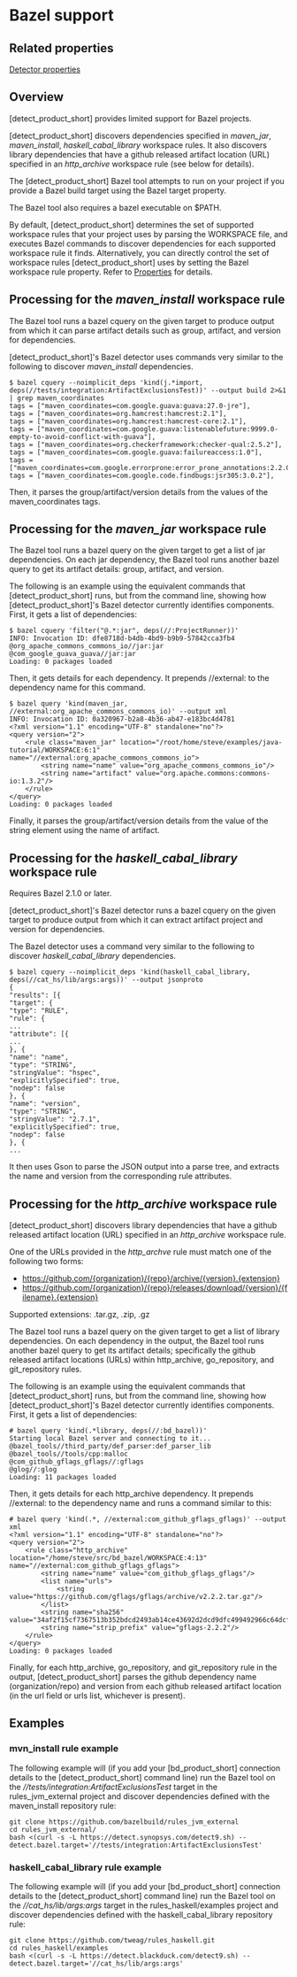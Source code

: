 # Bazel support

## Related properties

[Detector properties](../properties/detectors/bazel.md)

## Overview

[detect_product_short] provides limited support for Bazel projects.

[detect_product_short] discovers dependencies specified in *maven_jar*, *maven_install*, *haskell_cabal_library* workspace rules.
It also discovers library dependencies that have a github released artifact location (URL) specified in an *http_archive* workspace rule (see below for details).

The [detect_product_short] Bazel tool attempts to run on your project if you provide a Bazel build target using the Bazel target property.

The Bazel tool also requires a bazel executable on $PATH.

By default, [detect_product_short] determines the set of supported workspace rules that your project uses by parsing the WORKSPACE file,
and executes Bazel commands to discover dependencies for each supported workspace rule it finds.
Alternatively, you can directly control the set of workspace rules [detect_product_short] uses by setting the Bazel workspace rule property.
Refer to [Properties](../properties/detectors/bazel.md) for details.

## Processing for the *maven_install* workspace rule

The Bazel tool runs a bazel cquery on the given target to produce output from which it can parse artifact details such as group, artifact, and version for dependencies.

[detect_product_short]'s Bazel detector uses commands very similar to the following
to discover *maven_install* dependencies.
```
$ bazel cquery --noimplicit_deps 'kind(j.*import, deps(//tests/integration:ArtifactExclusionsTest))' --output build 2>&1 | grep maven_coordinates
tags = ["maven_coordinates=com.google.guava:guava:27.0-jre"],
tags = ["maven_coordinates=org.hamcrest:hamcrest:2.1"],
tags = ["maven_coordinates=org.hamcrest:hamcrest-core:2.1"],
tags = ["maven_coordinates=com.google.guava:listenablefuture:9999.0-empty-to-avoid-conflict-with-guava"],
tags = ["maven_coordinates=org.checkerframework:checker-qual:2.5.2"],
tags = ["maven_coordinates=com.google.guava:failureaccess:1.0"],
tags = ["maven_coordinates=com.google.errorprone:error_prone_annotations:2.2.0"],
tags = ["maven_coordinates=com.google.code.findbugs:jsr305:3.0.2"],
```

Then, it parses the group/artifact/version details from the values of the maven_coordinates tags.

## Processing for the *maven_jar* workspace rule

The Bazel tool runs a bazel query on the given target to get a list of jar dependencies. On each jar dependency, the Bazel tool runs another bazel query to get its artifact details: group, artifact, and version.

The following is an example using the equivalent commands that [detect_product_short] runs, but from the command line, showing how [detect_product_short]'s Bazel detector currently identifies components.
First, it gets a list of dependencies:
```
$ bazel cquery 'filter("@.*:jar", deps(//:ProjectRunner))'
INFO: Invocation ID: dfe8718d-b4db-4bd9-b9b9-57842cca3fb4
@org_apache_commons_commons_io//jar:jar
@com_google_guava_guava//jar:jar
Loading: 0 packages loaded
```
Then, it gets details for each dependency. It prepends //external: to the dependency name for this command.
```
$ bazel query 'kind(maven_jar, //external:org_apache_commons_commons_io)' --output xml
INFO: Invocation ID: 0a320967-b2a8-4b36-ab47-e183bc4d4781
<?xml version="1.1" encoding="UTF-8" standalone="no"?>
<query version="2">
    <rule class="maven_jar" location="/root/home/steve/examples/java-tutorial/WORKSPACE:6:1" name="//external:org_apache_commons_commons_io">
        <string name="name" value="org_apache_commons_commons_io"/>
        <string name="artifact" value="org.apache.commons:commons-io:1.3.2"/>
    </rule>
</query>
Loading: 0 packages loaded
```
Finally, it parses the group/artifact/version details from the value of the string element using the name of artifact.

## Processing for the *haskell_cabal_library* workspace rule

Requires Bazel 2.1.0 or later.

[detect_product_short]'s Bazel detector runs a bazel cquery on the given target to produce output from which it can
extract artifact project and version for dependencies.

The Bazel detector uses a command very similar to the following
to discover *haskell_cabal_library* dependencies.
```
$ bazel cquery --noimplicit_deps 'kind(haskell_cabal_library, deps(//cat_hs/lib/args:args))' --output jsonproto
{
"results": [{
"target": {
"type": "RULE",
"rule": {
...
"attribute": [{
...
}, {
"name": "name",
"type": "STRING",
"stringValue": "hspec",
"explicitlySpecified": true,
"nodep": false
}, {
"name": "version",
"type": "STRING",
"stringValue": "2.7.1",
"explicitlySpecified": true,
"nodep": false
}, {
...
```

It then uses Gson to parse the JSON output into a parse tree,
and extracts the name and version from the corresponding rule attributes.


## Processing for the *http_archive* workspace rule

[detect_product_short] discovers library dependencies that have a github released artifact location (URL) specified in an *http_archive* workspace rule.

One of the URLs provided in the *http_archve* rule must match one of the following two forms:

* https://github.com/{organization}/{repo}/archive/{version}.{extension}
* https://github.com/{organization}/{repo}/releases/download/{version}/{filename}.{extension}

Supported extensions: .tar.gz, .zip, .gz

The Bazel tool runs a bazel query on the given target to get a list of library dependencies. On each dependency in the output, the Bazel tool runs another bazel query to get its artifact details; specifically the github released artifact locations (URLs) within http_archive, go_repository, and git_repository rules.

The following is an example using the equivalent commands that [detect_product_short] runs, but from the command line, showing how [detect_product_short]'s Bazel detector currently identifies components.
First, it gets a list of dependencies:
```
# bazel query 'kind(.*library, deps(//:bd_bazel))'
Starting local Bazel server and connecting to it...
@bazel_tools//third_party/def_parser:def_parser_lib
@bazel_tools//tools/cpp:malloc
@com_github_gflags_gflags//:gflags
@glog//:glog
Loading: 11 packages loaded
```
Then, it gets details for each http_archive dependency. It prepends //external: to the dependency name and runs a command similar to this:
```
# bazel query 'kind(.*, //external:com_github_gflags_gflags)' --output xml
<?xml version="1.1" encoding="UTF-8" standalone="no"?>
<query version="2">
    <rule class="http_archive" location="/home/steve/src/bd_bazel/WORKSPACE:4:13" name="//external:com_github_gflags_gflags">
        <string name="name" value="com_github_gflags_gflags"/>
        <list name="urls">
            <string value="https://github.com/gflags/gflags/archive/v2.2.2.tar.gz"/>
        </list>
        <string name="sha256" value="34af2f15cf7367513b352bdcd2493ab14ce43692d2dcd9dfc499492966c64dcf"/>
        <string name="strip_prefix" value="gflags-2.2.2"/>
    </rule>
</query>
Loading: 0 packages loaded
```
Finally, for each http_archive, go_repository, and git_repository rule in the output, [detect_product_short] parses the github dependency name (organization/repo) and version from each github released artifact location (in the url field or urls list, whichever is present).

## Examples

### mvn_install rule example

The following example will (if you add your [bd_product_short] connection details
to the [detect_product_short] command line) run the Bazel tool on the
*//tests/integration:ArtifactExclusionsTest* target in the
rules_jvm_external project and discover dependencies defined with the
maven_install repository rule:

````
git clone https://github.com/bazelbuild/rules_jvm_external
cd rules_jvm_external/
bash <(curl -s -L https://detect.synopsys.com/detect9.sh) --detect.bazel.target='//tests/integration:ArtifactExclusionsTest'
````

### haskell_cabal_library rule example

The following example will (if you add your [bd_product_short] connection details
to the [detect_product_short] command line) run the Bazel tool on the
*//cat_hs/lib/args:args* target in the
rules_haskell/examples project and discover dependencies defined with the
haskell_cabal_library repository rule:

````
git clone https://github.com/tweag/rules_haskell.git
cd rules_haskell/examples
bash <(curl -s -L https://detect.blackduck.com/detect9.sh) --detect.bazel.target='//cat_hs/lib/args:args'
````
